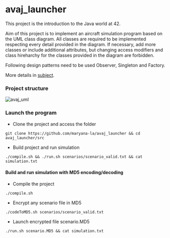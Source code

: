 # avaj_launcher
This project is the introduction to the Java world at 42.

Aim of this project is to implement an aircraft simulation program based on the UML class diagram. 
All classes are required to be implemented respecting every detail provided in the diagram. 
If necessary, add more classes or include additional attributes, but changing access modifiers and class hireharchy for the classes provided in the diagram are forbidden.

Following design patterns need to be used Observer, Singleton and Factory.

More details in [subject].

### Project structure
![avaj_uml](https://github.com/maryana-la/avaj_launcher/assets/75047240/405b63a4-3c50-483d-b798-ac6917355b10)


### Launch the program
- Clone the project and access the folder
```
git clone https://github.com/maryana-la/avaj_launcher && cd avaj_launcher/src
```

- Build project and run simulation
```
./compile.sh && ./run.sh scenarios/scenario_valid.txt && cat simulation.txt
```

#### Build and run simulation with MD5 encoding/decoding
- Compile the project
```
./compile.sh 
```
- Encrypt any scenario file in MD5
```
./codeToMD5.sh scenarios/scenario_valid.txt
```
- Launch encrypted file scenario.MD5
```
./run.sh scenario.MD5 && cat simulation.txt
```

[subject]: https://github.com/maryana-la/avaj_launcher/blob/master/avaj-launcher.en.pdf
